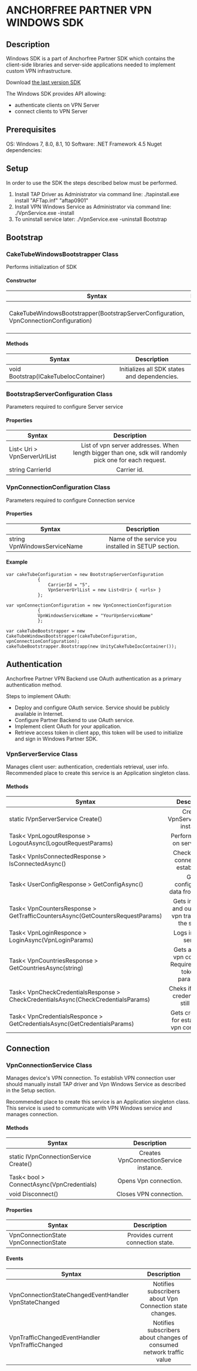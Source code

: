 # ANCHORFREE PARTNER VPN WINDOWS SDK

## Description
Windows SDK is a part of Anchorfree Partner SDK which contains the client-side libraries and server-side applications needed to implement custom VPN infrastructure.

Download [the last version SDK](https://firebasestorage.googleapis.com/v0/b/web-portal-for-partners.appspot.com/o/products%2F%20CakeTubeSDK_Win_version_1.2.4.72_signed.zip?alt=media&token=5a724e44-b17c-4c07-9553-3bf1b14b3eb5)

The Windows SDK provides API allowing:
* authenticate clients on VPN Server
* connect clients to VPN Server

## Prerequisites
OS: Windows 7, 8.0, 8.1, 10
Software: .NET Framework 4.5
Nuget dependencies: 
  <package id="CommonServiceLocator" version="1.3" targetFramework="net45" />
  <package id="Newtonsoft.Json" version="9.0.1" targetFramework="net45" />  
  <package id="Unity" version="4.0.1" targetFramework="net45" />

## Setup
In order to use the SDK the steps described below must be performed.
1. Install TAP Driver as Administrator via command line: ./tapinstall.exe install "AFTap.inf" "aftap0901"
2. Install VPN Windows Service as Administrator via command line: ./VpnService.exe -install <ServiceName>
3. To uninstall service later: ./VpnService.exe -uninstall <ServiceName>Bootstrap

## Bootstrap
### CakeTubeWindowsBootstrapper Class
Performs initialization of SDK

#### Constructor
| Syntax | Description |
| -------|:-----------:|
| CakeTubeWindowsBootstrapper(BootstrapServerConfiguration, VpnConnectionConfiguration)| Initializes the class new instance. |

#### Methods
| Syntax | Description |
| -------|:-----------:|
| void Bootstrap(ICakeTubeIocContainer) | Initializes all SDK states and dependencies.|

### BootstrapServerConfiguration Class
Parameters required to configure Server service

#### Properties
| Syntax | Description |
| -------|:-----------:|
| List< Uri > VpnServerUrlList | List of vpn server addresses. When length bigger than one, sdk will randomly pick one for each request. |
| string CarrierId | Carrier id. |

### VpnConnectionConfiguration Class

Parameters required to configure Connection service

#### Properties
| Syntax | Description |
| -------|:-----------:|
| string VpnWindowsServiceName | Name of the service you installed in SETUP section. |

#### Example
```
var cakeTubeConfiguration = new BootstrapServerConfiguration
            {
                CarrierId = "5",
                VpnServerUrlList = new List<Uri> { <urls> }                
            };

var vpnConnectionConfiguration = new VpnConnectionConfiguration
            {
            VpnWindowsServiceName = "YourVpnServiceName"
            };

var cakeTubeBootstrapper = new CakeTubeWindowsBootstrapper(cakeTubeConfiguration, vpnConnectionConfiguration);            
cakeTubeBootstrapper.Bootstrapp(new UnityCakeTubeIocContainer());
```

## Authentication
Anchorfree Partner VPN Backend use OAuth authentication as a primary authentication method.

Steps to implement OAuth:
* Deploy and configure OAuth service. Service should be publicly available in Internet.
* Configure Partner Backend to use OAuth service.
* Implement client OAuth for your application.
* Retrieve access token in client app, this token will be used to initialize and sign in Windows Partner SDK.

### VpnServerService Class

Manages client user: authentication, credentials retrieval, user info.
Recommended place to create this service is an Application singleton class.

#### Methods
| Syntax | Description |
| -------|:-----------:|
| static IVpnServerService Create() | Creates VpnServerService instance. |
| Task< VpnLogoutResponse > LogoutAsync(LogoutRequestParams) | Performs logout on server side. |
| Task< VpnIsConnectedResponse > IsConnectedAsync() | Checks if VPN connection is established. |
| Task< UserConfigResponse > GetConfigAsync() | Gets configuration data from server. |
| Task< VpnCountersResponse > GetTrafficCountersAsync(GetCountersRequestParams) | Gets incoming and outcoming vpn traffic from the server. |
| Task< VpnLoginResponce > LoginAsync(VpnLoginParams) | Logs in to vpn server. |
| Task< VpnCountriesResponse > GetCountriesAsync(string) | Gets available vpn countries. Requires access token as parameter. |
| Task< VpnCheckCredentialsResponse > CheckCredentialsAsync(CheckCredentialsParams) | Cheks if received credentials are still valid. |
| Task< VpnCredentialsResponce > GetCredentialsAsync(GetCredentialsParams) | Gets credentials for establishing vpn connection. |

## Connection

### VpnConnectionService Class

Manages device's VPN connection. To establish VPN connection user should manually install TAP driver and Vpn Windows Service as described in the Setup section.

Recommended place to create this service is an Application singleton class. This service is used to communicate with VPN Windows service and manages connection.

#### Methods
| Syntax | Description |
| -------|:-----------:|
| static IVpnConnectionService Create() | Creates VpnConnectionService instance. |
| Task< bool > ConnectAsync(VpnCredentials) | Opens Vpn connection. |
| void Disconnect() | Closes VPN connection. |


#### Properties
| Syntax | Description |
| -------|:-----------:|
| VpnConnectionState VpnConnectionState | Provides current connection state. |

#### Events
| Syntax | Description |
| -------|:-----------:|
| VpnConnectionStateChangedEventHandler VpnStateChanged | Notifies subscribers about Vpn Connection state changes. |
| VpnTrafficChangedEventHandler VpnTrafficChanged | Notifies subscribers about changes of consumed network traffic value |
